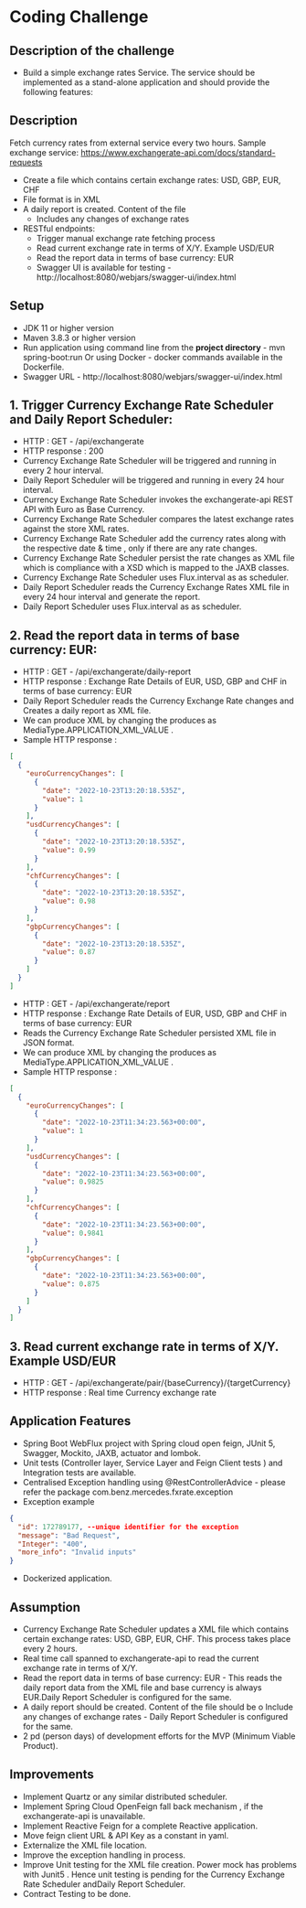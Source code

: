 # Coding Challenge
## Description of the challenge
*   Build a simple exchange rates Service. The service should be implemented as a stand-alone
    application and should provide the following features:
## Description
Fetch currency rates from external service every two hours. Sample exchange
service: https://www.exchangerate-api.com/docs/standard-requests
* Create a file which contains certain exchange rates: USD, GBP, EUR, CHF
* File format is in XML
* A daily report is created. Content of the file 
  - Includes any changes of exchange rates
* RESTful endpoints:
  - Trigger manual exchange rate fetching process
  - Read current exchange rate in terms of X/Y. Example USD/EUR
  - Read the report data in terms of base currency: EUR
  - Swagger UI is available for testing - http://localhost:8080/webjars/swagger-ui/index.html

## Setup
* JDK 11 or higher version
* Maven 3.8.3 or higher version
* Run application using command line from the **project directory** - mvn spring-boot:run Or using Docker - docker commands available in the Dockerfile. 
* Swagger URL - http://localhost:8080/webjars/swagger-ui/index.html

## 1. Trigger Currency Exchange Rate Scheduler and Daily Report Scheduler:
* HTTP : GET - /api/exchangerate
* HTTP response : 200
* Currency Exchange Rate Scheduler will be triggered and running in every 2 hour interval. 
* Daily Report Scheduler will be triggered and running in every 24 hour interval.
* Currency Exchange Rate Scheduler invokes the exchangerate-api REST API with Euro as Base Currency.
* Currency Exchange Rate Scheduler compares the latest exchange rates against the store XML rates.
* Currency Exchange Rate Scheduler add the currency rates along with the respective date & time , only if there are any rate changes.
* Currency Exchange Rate Scheduler persist the rate changes as XML file which is compliance with a XSD which is mapped to the JAXB classes.
* Currency Exchange Rate Scheduler uses Flux.interval as as scheduler.
* Daily Report Scheduler reads the Currency Exchange Rates XML file in every 24 hour interval and generate the report.
* Daily Report Scheduler uses Flux.interval as as scheduler.
## 2. Read the report data in terms of base currency: EUR:
* HTTP : GET - /api/exchangerate/daily-report
* HTTP response : Exchange Rate Details of EUR, USD, GBP and CHF in terms of base currency: EUR
* Daily Report Scheduler reads the Currency Exchange Rate changes and Creates a daily report as XML file. 
* We can produce XML by changing the produces as MediaType.APPLICATION_XML_VALUE .
* Sample HTTP response :
```json
[
  {
    "euroCurrencyChanges": [
      {
        "date": "2022-10-23T13:20:18.535Z",
        "value": 1
      }
    ],
    "usdCurrencyChanges": [
      {
        "date": "2022-10-23T13:20:18.535Z",
        "value": 0.99
      }
    ],
    "chfCurrencyChanges": [
      {
        "date": "2022-10-23T13:20:18.535Z",
        "value": 0.98
      }
    ],
    "gbpCurrencyChanges": [
      {
        "date": "2022-10-23T13:20:18.535Z",
        "value": 0.87
      }
    ]
  }
]
```
* HTTP : GET - /api/exchangerate/report
* HTTP response : Exchange Rate Details of EUR, USD, GBP and CHF in terms of base currency: EUR
* Reads the Currency Exchange Rate Scheduler persisted XML file in JSON format.
* We can produce XML by changing the produces as MediaType.APPLICATION_XML_VALUE .
* Sample HTTP response :
```json
[
  {
    "euroCurrencyChanges": [
      {
        "date": "2022-10-23T11:34:23.563+00:00",
        "value": 1
      }
    ],
    "usdCurrencyChanges": [
      {
        "date": "2022-10-23T11:34:23.563+00:00",
        "value": 0.9825
      }
    ],
    "chfCurrencyChanges": [
      {
        "date": "2022-10-23T11:34:23.563+00:00",
        "value": 0.9841
      }
    ],
    "gbpCurrencyChanges": [
      {
        "date": "2022-10-23T11:34:23.563+00:00",
        "value": 0.875
      }
    ]
  }
]
```
## 3. Read current exchange rate in terms of X/Y. Example USD/EUR
* HTTP : GET - /api/exchangerate/pair/{baseCurrency}/{targetCurrency}
* HTTP response : Real time Currency exchange rate

## Application Features
* Spring Boot WebFlux project with Spring cloud open feign,  JUnit 5, Swagger, Mockito, JAXB, actuator and lombok.
* Unit tests (Controller layer, Service Layer and Feign Client tests ) and Integration tests are available.
* Centralised Exception handling using @RestControllerAdvice - please refer the package com.benz.mercedes.fxrate.exception
* Exception example
```json
{
  "id": 172789177, --unique identifier for the exception
  "message": "Bad Request",
  "Integer": "400",
  "more_info": "Invalid inputs"
}
```
* Dockerized  application.

## Assumption
* Currency Exchange Rate Scheduler updates a XML file which contains certain exchange rates: USD, GBP, EUR, CHF. This process takes place every 2 hours.
* Real time call spanned to exchangerate-api to read the current exchange rate in terms of X/Y. 
* Read the report data in terms of base currency: EUR -   This reads the daily report data from the XML file and base currency is  always  EUR.Daily Report Scheduler is configured for the same.
* A daily report should be created. Content of the file should be o Include any changes of exchange rates  - Daily Report Scheduler is configured for the same.
* 2 pd (person days) of development efforts for the MVP (Minimum Viable Product).

## Improvements
* Implement Quartz or any similar distributed scheduler.
* Implement Spring Cloud OpenFeign fall back mechanism , if the exchangerate-api is unavailable.
* Implement Reactive Feign for a complete  Reactive application.
* Move feign client URL & API Key as a constant in yaml.
* Externalize the XML file location.
* Improve the exception handling in process.
* Improve Unit testing for the XML file creation. Power mock has problems with Junit5 . Hence unit testing is pending for the Currency Exchange Rate Scheduler andDaily Report Scheduler.
* Contract Testing to be done.